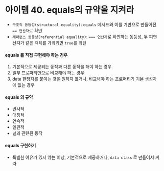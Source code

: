 # 아이템 40. equals의 규약을 지켜라


- `구조적 동등성(structural equality)`: `equals` 메서드와 이를 기반으로 만들어진 `== 연산자`로 확인 
- `레퍼런스 동등성(referential equality)`: `=== 연산자`로 확인하는 동등성, 두 피연산자가 같은 객체를 가리키면 `true`를 리턴


#### equals 를 직접 구현해야 하는 경우
1. 기본적으로 제공되는 동작과 다른 동작을 해야 하는 경우
2. 일부 프로퍼티만으로 비교해야 하는 경우
3. data 한정자를 붙이는 것을 원하지 않거나, 비교해야 하는 프로퍼티가 기본 생성자에 없는 경우


#### equals 의 규약
- 반사적
- 대칭적
- 연속적
- 일관적
- 널과 관련된 동작

#### equals 구현하기
- 특별한 이유가 있지 않는 이상, 기본적으로 제공하거나, `data class` 로 만들어서 써라



